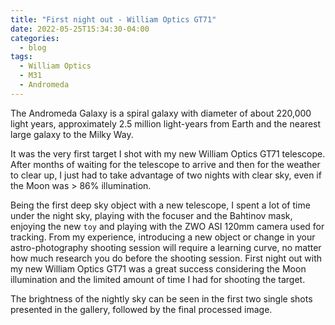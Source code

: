 ```yaml
---
title: "First night out - William Optics GT71"
date: 2022-05-25T15:34:30-04:00
categories:
  - blog
tags:
  - William Optics
  - M31
  - Andromeda
---
```


The Andromeda Galaxy is a spiral galaxy with diameter of about 220,000 light years, approximately 2.5 million light-years from Earth and the nearest large galaxy to the Milky Way.

It was the very first target I shot with my new William Optics GT71 telescope. After months of waiting for the telescope to arrive and then for the weather to clear up, I just had to take advantage of two nights with clear sky, even if the Moon was > 86% illumination.

Being the first deep sky object with a new telescope, I spent a lot of time under the night sky, playing with the focuser and the Bahtinov mask, enjoying the new `toy` and playing with the ZWO ASI 120mm camera used for tracking. From my experience, introducing a new object or change in your astro-photography shooting session will require a learning curve, no matter how much research you do before the shooting session. First night out with my new William Optics GT71 was a great success considering the Moon illumination and the limited amount of time I had for shooting the target.

The brightness of the nightly sky can be seen in the first two single shots presented in the gallery, followed by the final processed image.
